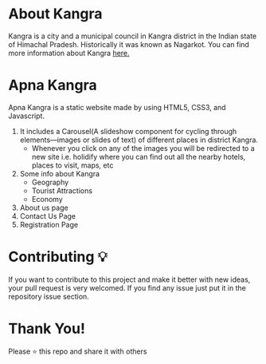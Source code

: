 # About Kangra 
Kangra is a city and a municipal council in Kangra district in the Indian state of Himachal Pradesh. Historically it was known as Nagarkot.
You can find more information about Kangra [here.](https://en.wikipedia.org/wiki/Kangra,_Himachal_Pradesh)

# Apna Kangra
Apna Kangra is a static website made by using HTML5, CSS3, and Javascript. 
1) It includes a Carousel(A slideshow component for cycling through elements—images or slides of text) of different places in district Kangra.
      * Whenever you click on any of the images you will be redirected    to a new site i.e. holidify where you can find out all the nearby hotels, places to visit, maps, etc
2) Some info about Kangra
      * Geography
      * Tourist Attractions
      * Economy
3) About us page
4) Contact Us Page
5) Registration Page

# Contributing 💡
If you want to contribute to this project and make it better with new ideas, your pull request is very welcomed. If you find any issue just put it in the repository issue section.

# Thank You!
Please ⭐️ this repo and share it with others
